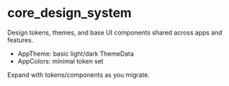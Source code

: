 # core_design_system

Design tokens, themes, and base UI components shared across apps and features.

- AppTheme: basic light/dark ThemeData
- AppColors: minimal token set

Expand with tokens/components as you migrate.
